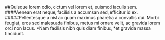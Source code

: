 ##Quisque lorem odio, dictum vel lorem et, euismod iaculis sem.
####Aenean erat neque, facilisis a accumsan sed, efficitur id ex.
#####Pellentesque a nisl ac quam maximus pharetra a convallis dui.
Morbi feugiat, eros sed malesuada finibus, metus mi ornare velit, ac gravida lorem orci non lacus.
*Nam facilisis nibh quis diam finibus,
*et gravida massa tincidunt.